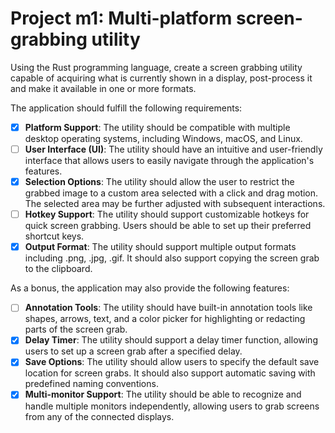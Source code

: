 # Project m1: Multi-platform screen-grabbing utility

Using the Rust programming language, create a screen grabbing utility capable of acquiring what is currently shown in a display, post-process it and make it available in one or more formats.

The application should fulfill the following requirements:

- [x] **Platform Support**: The utility should be compatible with multiple desktop operating systems, including Windows, macOS, and Linux.
- [ ] **User Interface (UI)**: The utility should have an intuitive and user-friendly interface that allows users to easily navigate through the application's features.
- [x] **Selection Options**: The utility should allow the user to restrict the grabbed image to a custom area selected with a click and drag motion. The selected area may be further adjusted with subsequent interactions.
- [ ] **Hotkey Support**: The utility should support customizable hotkeys for quick screen grabbing. Users should be able to set up their preferred shortcut keys.
- [x] **Output Format**: The utility should support multiple output formats including .png, .jpg, .gif. It should also support copying the screen grab to the clipboard.

As a bonus, the application may also provide the following features:

- [ ] **Annotation Tools**: The utility should have built-in annotation tools like shapes, arrows, text, and a color picker for highlighting or redacting parts of the screen grab.
- [x] **Delay Timer**: The utility should support a delay timer function, allowing users to set up a screen grab after a specified delay.
- [x] **Save Options**: The utility should allow users to specify the default save location for screen grabs. It should also support automatic saving with predefined naming conventions.
- [x] **Multi-monitor Support**: The utility should be able to recognize and handle multiple monitors independently, allowing users to grab screens from any of the connected displays.

